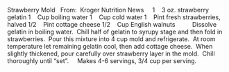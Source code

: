 Strawberry Mold
 
From:  Kroger Nutrition News
 
 
1    3 oz. strawberry gelatin
1    Cup boiling water
1    Cup cold water
1    Pint fresh strawberries, halved
1/2    Pint cottage cheese
1/2    Cup English walnuts
    
 
 
Dissolve gelatin in boiling water.  Chill half of gelatin to syrupy stage and then fold in strawberries.  Pour this mixture into 4 cup mold and refrigerate.  At room temperature let remaining gelatin cool, then add cottage cheese.  When slightly thickened, pour carefully over strawberry layer in the mold.  Chill thoroughly until “set”.  
 
Makes 4-6 servings, 3/4 cup per serving.
